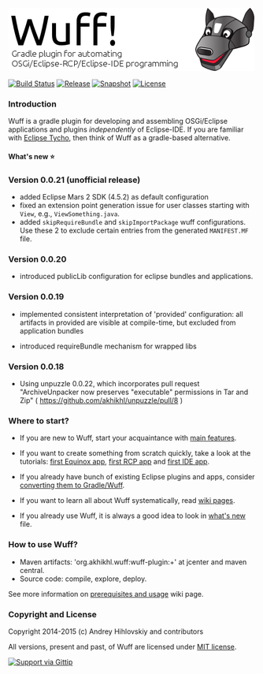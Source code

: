 ![Wuff logo](media/logo.png "Wuff logo")

[![Build Status](https://travis-ci.org/akhikhl/wuff.png?branch=master)](https://travis-ci.org/akhikhl/wuff)
[![Release](http://img.shields.io/badge/release-0.0.20-47b31f.svg)](https://github.com/akhikhl/wuff/releases/latest)
[![Snapshot](http://img.shields.io/badge/current-0.0.21--SNAPSHOT-47b31f.svg)](https://github.com/akhikhl/wuff/tree/master)
[![License](http://img.shields.io/badge/license-MIT-47b31f.svg)](#copyright-and-license)

### Introduction

Wuff is a gradle plugin for developing and assembling OSGi/Eclipse applications and plugins *independently* of Eclipse-IDE. If you are familiar with [Eclipse Tycho](https://www.eclipse.org/tycho/), then think of Wuff as a gradle-based alternative.

#### What's new :star:

### Version 0.0.21 (unofficial release)

 - added Eclipse Mars 2 SDK (4.5.2) as default configuration
 - fixed an extension point generation issue for user classes starting with `View`, e.g., `ViewSomething.java`.
 - added `skipRequireBundle` and `skipImportPackage` wuff configurations. Use these 2 to exclude certain entries from the generated `MANIFEST.MF` file.
 

### Version 0.0.20

- introduced publicLib configuration for eclipse bundles and applications.

### Version 0.0.19

- implemented consistent interpretation of 'provided' configuration: all artifacts in provided are visible at compile-time, but excluded from application bundles

- introduced requireBundle mechanism for wrapped libs

### Version 0.0.18

- Using unpuzzle 0.0.22, which incorporates pull request "ArchiveUnpacker now preserves "executable" permissions in Tar and Zip" ( https://github.com/akhikhl/unpuzzle/pull/8 )

### Where to start?

- If you are new to Wuff, start your acquaintance with [main features](../../wiki/Main-features).

- If you want to create something from scratch quickly, take a look at the tutorials: 
[first Equinox app](../../wiki/Create-first-Equinox-app), [first RCP app](../../wiki/Create-first-RCP-app) and [first IDE app](../../wiki/Create-first-IDE-app).

- If you already have bunch of existing Eclipse plugins and apps, consider [converting them to Gradle/Wuff](../../wiki/Convert-existing-Eclipse-plugins-and-apps-to-Gradle).

- If you want to learn all about Wuff systematically, read [wiki pages](../../wiki).

- If you already use Wuff, it is always a good idea to look in [what's new](whatsnew.md) file.

### How to use Wuff?

- Maven artifacts: 'org.akhikhl.wuff:wuff-plugin:+' at jcenter and maven central.
- Source code: compile, explore, deploy.

See more information on [prerequisites and usage](../../wiki/Prerequisites-and-usage) wiki page.

### Copyright and License

Copyright 2014-2015 (c) Andrey Hihlovskiy and contributors

All versions, present and past, of Wuff are licensed under [MIT license](LICENSE).

[![Support via Gittip](https://rawgithub.com/twolfson/gittip-badge/0.2.0/dist/gittip.png)](https://www.gittip.com/akhikhl/)
